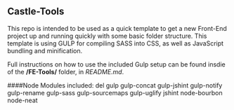 
## Castle-Tools

This repo is intended to be used as a quick template to get a new Front-End project up and running quickly with some basic folder structure.  This template is using GULP for compiling SASS into CSS, as well as JavaScript bundling and minification.


Full instructions on how to use the included Gulp setup can be found insdie of the **/FE-Tools/** folder, in *README.md*.


####Node Modules included:
del
gulp
gulp-concat
gulp-jshint
gulp-notify
gulp-rename
gulp-sass
gulp-sourcemaps
gulp-uglify
jshint
node-bourbon
node-neat
